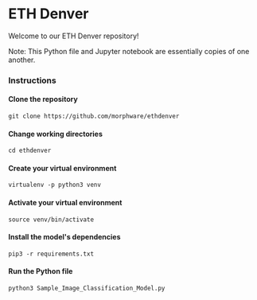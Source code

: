# ETH Denver

Welcome to our ETH Denver repository!

Note: This Python file and Jupyter notebook are essentially copies of one another.

### Instructions

#### Clone the repository

`git clone https://github.com/morphware/ethdenver`

#### Change working directories

`cd ethdenver`

#### Create your virtual environment

`virtualenv -p python3 venv`

#### Activate your virtual environment

`source venv/bin/activate`

#### Install the model's dependencies

`pip3 -r requirements.txt`

#### Run the Python file

`python3 Sample_Image_Classification_Model.py`


